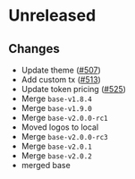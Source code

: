 # Unreleased
## Changes

- Update theme ([\#507](https://github.com/forbole/big-dipper-2.0-cosmos/issues/507))
- Add custom tx ([\#513](https://github.com/forbole/big-dipper-2.0-cosmos/issues/513))
- Update token pricing ([\#525](https://github.com/forbole/big-dipper-2.0-cosmos/issues/525))
- Merge `base-v1.8.4`
- Merge `base-v1.9.0`
- Merge `base-v2.0.0-rc1`
- Moved logos to local
- Merge `base-v2.0.0-rc3`
- Merge `base-v2.0.1`
- Merge `base-v2.0.2`
- merged base
